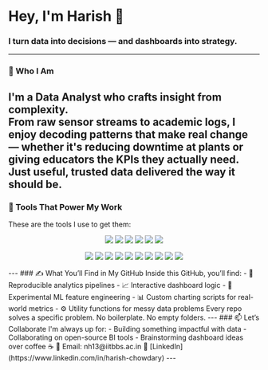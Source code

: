 # Hey, I'm Harish 👋
### I turn data into decisions — and dashboards into strategy.
---
### 🧭 Who I Am
I'm a **Data Analyst** who crafts insight from complexity.  
From **raw sensor streams** to **academic logs**, I enjoy decoding patterns that make real change — whether it's reducing downtime at plants or giving educators the KPIs they actually need.
Just **useful, trusted data** delivered the way it should be.
---
### 🔧 Tools That Power My Work 
These are the tools I use to get them:
<p align="center">
  <img src="https://img.shields.io/badge/Power%20BI-F2C811?style=for-the-badge&logo=powerbi&logoColor=black"/>
  <img src="https://img.shields.io/badge/Tableau-E97627?style=for-the-badge&logo=tableau&logoColor=white"/>
  <img src="https://img.shields.io/badge/Excel-217346?style=for-the-badge&logo=microsoft-excel&logoColor=white"/>
  <img src="https://img.shields.io/badge/Python-3776AB?style=for-the-badge&logo=python&logoColor=white"/>
  <img src="https://img.shields.io/badge/Pandas-150458?style=for-the-badge&logo=pandas&logoColor=white"/>
  <img src="https://img.shields.io/badge/NumPy-013243?style=for-the-badge&logo=numpy&logoColor=white"/>
</p>
<p align="center">
  <img src="https://img.shields.io/badge/Scikit--learn-F7931E?style=for-the-badge&logo=scikit-learn&logoColor=white"/>
  <img src="https://img.shields.io/badge/SQL-4479A1?style=for-the-badge&logo=mysql&logoColor=white"/>
  <img src="https://img.shields.io/badge/Azure-0078D4?style=for-the-badge&logo=microsoftazure&logoColor=white"/>
  <img src="https://img.shields.io/badge/Jupyter-F37626?style=for-the-badge&logo=jupyter&logoColor=white"/>
  <img src="https://img.shields.io/badge/Git-181717?style=for-the-badge&logo=git&logoColor=white"/>
  <img src="https://img.shields.io/badge/Postman-FF6C37?style=for-the-badge&logo=postman&logoColor=white"/>
  <img src="https://img.shields.io/badge/Jira-0052CC?style=for-the-badge&logo=jira&logoColor=white"/>
  <img src="https://img.shields.io/badge/R-276DC3?style=for-the-badge&logo=r&logoColor=white"/>
  <img src="https://img.shields.io/badge/Ruby-CC342D?style=for-the-badge&logo=ruby&logoColor=white"/>
  <img src="https://img.shields.io/badge/HTML5-E34F26?style=for-the-badge&logo=html5&logoColor=white"/>
</p>
---
### ✍️ What You’ll Find in My GitHub
Inside this GitHub, you’ll find:
- 📁 Reproducible analytics pipelines  
- 📈 Interactive dashboard logic  
- 🧪 Experimental ML feature engineering  
- 📊 Custom charting scripts for real-world metrics  
- ⚙️ Utility functions for messy data problems  
Every repo solves a specific problem.  
No boilerplate. No empty folders.
---
### 📫 Let’s Collaborate
I'm always up for:
- Building something impactful with data  
- Collaborating on open-source BI tools  
- Brainstorming dashboard ideas over coffee ☕
📧 Email: nh13@iitbbs.ac.in  
🔗 [LinkedIn](https://www.linkedin.com/in/harish-chowdary)
---
